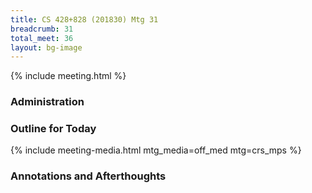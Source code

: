 ```yaml
---
title: CS 428+828 (201830) Mtg 31
breadcrumb: 31
total_meet: 36
layout: bg-image
---
```

{% include meeting.html %}

### Administration


### Outline for Today


{% include meeting-media.html mtg_media=off_med mtg=crs_mps %}

### Annotations and Afterthoughts
